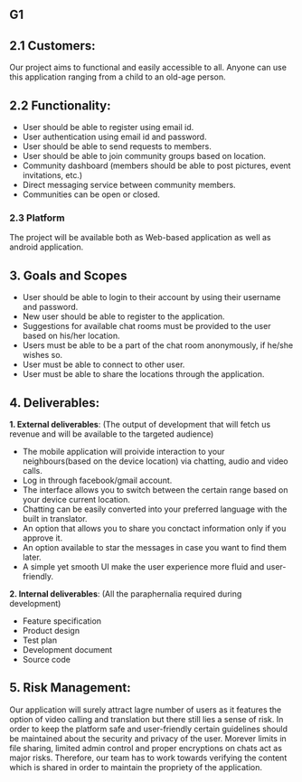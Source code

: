 G1
------------------------------------
## 2.1  Customers:

Our project aims to functional and easily accessible to all. Anyone can use this application ranging from a child to an old-age person.

## 2.2 Functionality:

- User should be able to register using email id.
- User authentication using email id and password.
- User should be able to send requests to members.
- User should be able to join community groups based on location.
- Community dashboard (members should be able to post pictures, event invitations, etc.)
- Direct messaging service between community members.
- Communities can be open or closed.

### 2.3 Platform

The project will be available both as Web-based application as well as android application.

## 3. Goals and Scopes

- User should be able to login to their account by using their username and password.
- New user should be able to register to the application.
- Suggestions for available chat rooms must be provided to the user based on his/her location.
- Users must be able to be a part of the chat room anonymously, if he/she wishes so.
- User must be able to connect to other user.
- User must be able to share the locations through the application.

## 4. Deliverables:

**1. External deliverables**: (The output of development that will fetch us revenue and will be available to the targeted audience)

 - The mobile application will proivide interaction to your neighbours(based on the device location) via chatting, audio and video calls.
 - Log in through facebook/gmail account.
 - The interface allows you to switch between the certain range based on your device current location.
 - Chatting can be easily converted into your preferred language with the built in translator.
 - An option that allows you to share you conctact information only if you approve it.
 - An option available to star the messages in case you want to find them later.
 - A simple yet smooth UI make the user experience more fluid and user-friendly.

**2. Internal deliverables**: (All the paraphernalia required during development)

 -	Feature specification
 -	Product design
 -	Test plan
 -	Development document
 -	Source code

## 5. Risk Management: 

Our application will surely attract lagre number of users as it features the option of video calling and translation but there still lies a  sense of risk. 
In order to keep the platform safe and user-friendly certain guidelines should be maintained about the security and privacy of the user. 
Morever limits in file sharing, limited admin control and proper encryptions on chats act as major risks. Therefore, our team has to work towards
verifying the content which is shared in order to maintain the propriety of the application.

